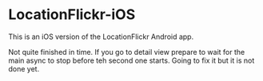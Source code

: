 # LocationFlickr-iOS
This is an iOS version of the LocationFlickr Android app.

Not quite finished in time.  If you go to detail view prepare to wait for the main async to stop before teh second one starts.
Going to fix it but it is not done yet.
